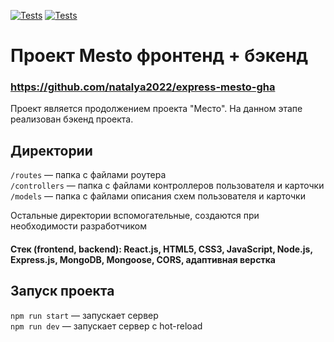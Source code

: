 [![Tests](../../actions/workflows/tests-13-sprint.yml/badge.svg)](../../actions/workflows/tests-13-sprint.yml) [![Tests](../../actions/workflows/tests-14-sprint.yml/badge.svg)](../../actions/workflows/tests-14-sprint.yml)
# Проект Mesto фронтенд + бэкенд

### https://github.com/natalya2022/express-mesto-gha

Проект является продолжением проекта "Место". На данном этапе реализован бэкенд проекта.

## Директории

`/routes` — папка с файлами роутера  
`/controllers` — папка с файлами контроллеров пользователя и карточки   
`/models` — папка с файлами описания схем пользователя и карточки  
  
Остальные директории вспомогательные, создаются при необходимости разработчиком

#### Стек (frontend, backend): React.js, HTML5, CSS3, JavaScript, Node.js, Express.js, MongoDB, Mongoose, CORS, адаптивная верстка

## Запуск проекта
`npm run start` — запускает сервер   
`npm run dev` — запускает сервер с hot-reload
